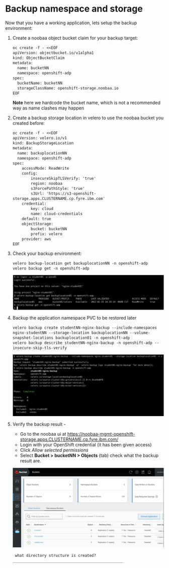 # Backup namespace and storage

Now that you have a working application, lets setup the backup environment:

1. Create a noobaa object bucket claim for your backup target:

    ```
    oc create -f - <<EOF
    apiVersion: objectbucket.io/v1alpha1
    kind: ObjectBucketClaim
    metadata:
      name: bucketNN
      namespace: openshift-adp
    spec:
      bucketName: bucketNN
      storageClassName: openshift-storage.noobaa.io
    EOF
    ```
    **Note** here we hardcode the bucket name, which is not a recommended way as name clashes may happen

2. Create a backup storage location in velero to use the noobaa bucket you created before:

    ```
    oc create -f - <<EOF
    apiVersion: velero.io/v1
    kind: BackupStorageLocation
    metadata:
      name: backuplocationNN
      namespace: openshift-adp
    spec:
        accessMode: ReadWrite
        config:
            insecureSkipTLSVerify: 'true'
            region: noobaa
            s3ForcePathStyle: 'true'
            s3Url: 'https://s3-openshift-storage.apps.CLUSTERNAME.cp.fyre.ibm.com'
        credential:
            key: cloud
            name: cloud-credentials
        default: true
        objectStorage:
            bucket: bucketNN
            prefix: velero
        provider: aws
    EOF
    ```

3. Check your backup environment:

    ```
    velero backup-location get backuplocationNN -n openshift-adp
    velero backup get -n openshift-adp
    ```
    ![Check backup](images/03-01-checkbackup.png)

3. Backup the application namespace PVC to be restored later
 
    ```
    velero backup create studentNN-nginx-backup --include-namespaces nginx-studentNN --storage-location backuplocationNN --volume-snapshot-locations backuplocation01 -n openshift-adp
    velero backup describe studentNN-nginx-backup -n openshift-adp --insecure-skip-tls-verify
    ```
    ![run backup](images/03-02-runbackup.png)

4. Verify the backup result - 

    - Go to the noobaa ui at https://noobaa-mgmt-openshift-storage.apps.CLUSTERNAME.cp.fyre.ibm.com/
    - Login with your OpenShift credential (it has been given access)
    - Click *Allow selected permissions*
    - Select **Bucket > bucketNN > Objects** (tab) check what the backup result are. 

    ![Noobaa UI](images/03-03-noobaa.png)

        what directory structure is created? _________________________________________________


